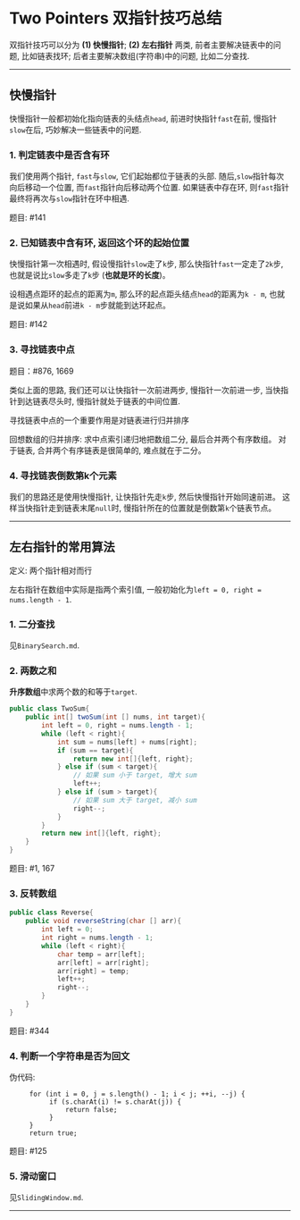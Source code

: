 # Two Pointers 双指针技巧总结

双指针技巧可以分为 **(1) 快慢指针**; **(2) 左右指针** 两类, 前者主要解决链表中的问题, 比如链表找环; 
后者主要解决数组(字符串)中的问题, 比如二分查找.

---

## 快慢指针

快慢指针一般都初始化指向链表的头结点`head`, 前进时快指针`fast`在前, 慢指针`slow`在后, 巧妙解决一些链表中的问题.

### 1. 判定链表中是否含有环

我们使用两个指针, `fast`与`slow`, 它们起始都位于链表的头部. 
随后,`slow`指针每次向后移动一个位置, 而`fast`指针向后移动两个位置.
如果链表中存在环, 则`fast`指针最终将再次与`slow`指针在环中相遇.

题目: #141 

### 2. 已知链表中含有环, 返回这个环的起始位置

快慢指针第一次相遇时, 假设慢指针`slow`走了`k`步, 
那么快指针`fast`一定走了`2k`步, 也就是说比`slow`多走了`k`步 (**也就是环的长度**)。

设相遇点距环的起点的距离为`m`, 那么环的起点距头结点`head`的距离为`k - m`, 
也就是说如果从`head`前进`k - m`步就能到达环起点。

题目: #142

### 3. 寻找链表中点

题目：#876, 1669

类似上面的思路, 我们还可以让快指针一次前进两步, 慢指针一次前进一步, 当快指针到达链表尽头时, 慢指针就处于链表的中间位置.

寻找链表中点的一个重要作用是对链表进行归并排序

回想数组的归并排序: 求中点索引递归地把数组二分, 最后合并两个有序数组。
对于链表, 合并两个有序链表是很简单的, 难点就在于二分。

### 4. 寻找链表倒数第k个元素

我们的思路还是使用快慢指针, 让快指针先走`k`步, 然后快慢指针开始同速前进。
这样当快指针走到链表末尾`null`时, 慢指针所在的位置就是倒数第`k`个链表节点。

---

## 左右指针的常用算法

定义: 两个指针相对而行

左右指针在数组中实际是指两个索引值, 一般初始化为`left = 0, right = nums.length - 1`. 

### 1. 二分查找

见`BinarySearch.md`.

### 2. 两数之和

**升序数组**中求两个数的和等于`target`.

```java
public class TwoSum{
    public int[] twoSum(int [] nums, int target){
        int left = 0, right = nums.length - 1;
        while (left < right){
            int sum = nums[left] + nums[right];
            if (sum == target){
                return new int[]{left, right};
            } else if (sum < target){
                // 如果 sum 小于 target, 增大 sum
                left++;
            } else if (sum > target){
                // 如果 sum 大于 target, 减小 sum
                right--;
            }
        }
        return new int[]{left, right};
    }
}
```

题目: #1, 167

### 3. 反转数组

```java
public class Reverse{
    public void reverseString(char [] arr){
        int left = 0;
        int right = nums.length - 1;
        while (left < right){
            char temp = arr[left];
            arr[left] = arr[right];
            arr[right] = temp;
            left++;
            right--;
        }
    }
}
```

题目: #344

### 4. 判断一个字符串是否为回文

伪代码: 

```
     for (int i = 0, j = s.length() - 1; i < j; ++i, --j) {
          if (s.charAt(i) != s.charAt(j)) {
              return false;
          }
     }
     return true;
```

题目: #125

### 5. 滑动窗口

见`SlidingWindow.md`.

---